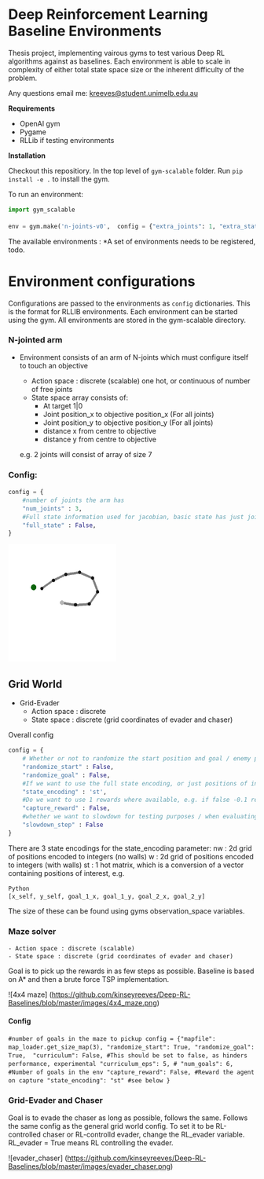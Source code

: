 # Deep Reinforcement Learning Baseline Environments

Thesis project, implementing vairous gyms to test various Deep RL algorithms against as baselines.
Each environment is able to scale in complexity of either total state space size or the inherent difficulty of the problem.


Any questions email me:
kreeves@student.unimelb.edu.au

**Requirements**
- OpenAI gym
- Pygame
- RLLib if testing environments

**Installation** 

Checkout this repositiory.
In the top level of `gym-scalable` folder. 
Run `pip install -e .` to install the gym.

To run an environment:
```Python
import gym_scalable

env = gym.make('n-joints-v0',  config = {"extra_joints": 1, "extra_state": False})
```
The available environments : 
*A set of environments needs to be registered, todo.

# Environment configurations

Configurations are passed to the environments as `config` dictionaries. This is the format for RLLIB environments.
Each environment can be started using the gym. All environments are stored in the gym-scalable directory.
### N-jointed arm
- Environment consists of an arm of N-joints which must configure itself    to touch an objective

    - Action space : discrete (scalable) one hot, or continuous of number of free joints
    - State space array consists of:
        - At target 1|0
        - Joint position_x to objective position_x  (For all joints)
        - Joint position_y to objective position_y (For all joints)
        - distance x from centre to objective
        - distance y from centre to objective
        
    e.g. 2 joints will consist of array of size 7
### Config:
```python
config = {
    #number of joints the arm has
    "num_joints" : 3,
    #Full state information used for jacobian, basic state has just joint (x,y) positions
    "full_state" : False,
}

```
<p>
    <img src="images/7joints.png" width="220" height="240" />
</p>

    
 ## Grid World
 - Grid-Evader
    - Action space : discrete
    - State space : discrete (grid coordinates of evader and chaser)
    
Overall config

```python
config = {
    # Whether or not to randomize the start position and goal / enemy positions
    "randomize_start" : False,
    "randomize_goal" : False,
    #If we want to use the full state encoding, or just positions of interest
    "state_encoding" : 'st',
    #Do we want to use 1 rewards where available, e.g. if false -0.1 rewards used, as outlined in Sutton 2018
    "capture_reward" : False,
    #whether we want to slowdown for testing purposes / when evaluating
    "slowdown_step" : False
}

```
There are 3 state encodings for the state_encoding parameter:
nw : 2d grid of positions encoded to integers (no walls)
w : 2d grid of positions encoded to integers (with walls)
st : 1 hot matrix, which is a conversion of a vector containing positions of interest, e.g. 

```
Python
[x_self, y_self, goal_1_x, goal_1_y, goal_2_x, goal_2_y]
```
The size of these can be found using gyms observation_space variables.

### Maze solver
    - Action space : discrete (scalable)
    - State space : discrete (grid coordinates of evader and chaser)
 
Goal is to pick up the rewards in as few steps as possible. Baseline is based on A* and then a brute force TSP implementation. 

![4x4 maze]
(https://github.com/kinseyreeves/Deep-RL-Baselines/blob/master/images/4x4_maze.png)

#### Config
`
#number of goals in the maze to pickup
config = {"mapfile": map_loader.get_size_map(3),
          "randomize_start": True,
          "randomize_goal": True, 
          "curriculum": False, #This should be set to false, as hinders performance, experimental
          "curriculum_eps": 5, #
          "num_goals": 6, #Number of goals in the env
          "capture_reward": False, #Reward the agent on capture
          "state_encoding": "st" #see below
          }
`

### Grid-Evader and Chaser
 
Goal is to evade the chaser as long as possible, follows the same. Follows the same config as the general grid world config.
To set it to be RL-controlled chaser or RL-controlld evader, change the RL_evader variable. RL_evader = True means RL controlling the evader.

![evader_chaser]
(https://github.com/kinseyreeves/Deep-RL-Baselines/blob/master/images/evader_chaser.png)



